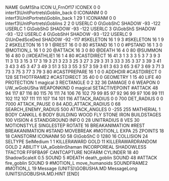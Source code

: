 NAME 			GoM1Sha
ICON 			U_FrnOf17
ICONEX 0 0 interf3\UnitPortrets\Goblin_back 0
ICONANM 0 0 interf3\UnitPortrets\Goblin_back 1 29 1
ICONANM 0 0 interf3\UnitPortrets\Goblins 2 2 0
USERLC 			0 G\GobShC SHADOW -93 -122
USERLC 			1 G\GobShG SHADOW -93 -122
USERLC 			3 G\GobShS SHADOW -93 -122
USERLC 			4 G\GobShH SHADOW -93 -122
USERLC 			9 G\UnDedSceDed SHADOW -92 -117
#SKELETON               16 1 9 3
#SKELETON               16 1 9 2
#SKELETON               16 1 9 1
@REST      		16 0 0 80
#STAND     		16 1 0 0
#PSTAND    		16 1 3 0
@MOTION_L  		16 1 0 20
@ATTACK    		16 3 0 80
@DEATH     		16 4 0 80 
@SUMMON     		16 4 80  0 
//#DEATHLIE1 		16 1 4 80
#CASTDIRECT		16 41 3 1 3 3 3 5 3 7 3 9 3 11 3 13 3 15 3 17 3 19 3 21 3 23 3 25 3 27 3 29 3 31 3 33 3 35 3 37 3 39 3 41 3 43 3 45 3 47 3 49 3 51 3 53 3 55 3 57 3 59 3 61 3 63 3 65 3 67 3 69 3 71 3 73 3 75 3 77 3 79 3 80
#CASTPREPARE   		16 1 0 0
ADDHDIR 		#CASTDIRECT 0 128
SETHOTFRAME2 		#CASTDIRECT 35 40 0 0
GEOMETRY 		1 15 40
LIFE     		40
PROTECTION 		1 magical 3 
RECTANGLE 		0 2 32 36
DAMAGE   		0 6
WEAPON			0 UW_wGobUSha
WEAPONKIND 		0 magical
SETACTIVEPOINT		#ATTACK 48 94 117 87 116 80 115 76 111 74 106 76 102 79 99 85 97 92 96 99 97 106 99 111 102 112 107 111 111 107 114 101 116
ATTACK_RADIUS 		0 0 700
DET_RADIUS 		0 0 7000
ATTACK_PAUSE 		0 84
ADD_ATTACK_RADIUS 	0 68
SEARCH_ENEMY_RADIUS 	500
ATTACK_ANGLES 	 	0 -255 255
MATHERIAL 		1 BODY
CANKILL 6 BODY BUILDING WOOD FLY STONE IRON
BUILDSTAGES 		100
VISION 			4
STANDGROUND
INFO 			0 28
UNITRADIUS 		8
VES 			30
MOTIONSTYLE 		SINGLESTEP
ROTATE 			16
BREAKANIMATION 		#REST
BREAKANIMATION 		#STAND
MOVEBREAK 		#MOTION_L
EXPA 			25
ZPOINTS 18 18
CANSTORM
ICONANM 50 58 G\GobShC 0 1280 16
COLLISION 24
SELTYPE SelMedium 1 1
KILLERAWARD             GOLD 11
KILLERAWARDRANDOM       GOLD 2
ABILITY			UA_aGoblinShaman
INCORPOREAL
SHADOWLESS
TFACTOR FF9FBA9F
CANTCAPTURE
NOFARM
CYLINDER 18 40
ShadowScaleX 0.5
SOUND 5 #DEATH death_goblin
SOUND 48 #ATTACK fire_goblin
SOUND 9 #MOTION_L move_humanoids
SOUNDFRAME2 #MOTION_L 19
Message (UNITS)\GOBUSHA.MD
MessageLong (UNITS)\GOBUSHA.MD.HINT
[END]
